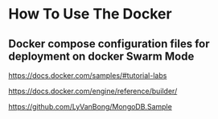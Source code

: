 # How To Use The Docker
## Docker compose configuration files for deployment on docker Swarm Mode

https://docs.docker.com/samples/#tutorial-labs

https://docs.docker.com/engine/reference/builder/

https://github.com/LyVanBong/MongoDB.Sample

